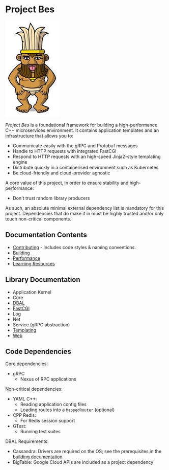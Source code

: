 Project Bes
===========
![Egyptian God Bes](docs/img/bes.jpeg "Egyptian God Bes")

_Project Bes_ is a foundational framework for building a high-performance C++ microservices environment. It contains
application templates and an infrastructure that allows you to:
* Communicate easily with the gRPC and Protobuf messages
* Handle to HTTP requests with integrated FastCGI
* Respond to HTTP requests with an high-speed Jinja2-style templating engine
* Distribute quickly in a containerised environment such as Kubernetes
* Be cloud-friendly and cloud-provider agnostic

A core value of this project, in order to ensure stability and high-performance:
* Don't trust random library producers

As such, an absolute minimal external dependency list is mandatory for this project. Dependencies that do make it in
must be highly trusted and/or only touch non-critical components. 

Documentation Contents
----------------------
* [Contributing](docs/Contributing.md) - Includes code styles & naming conventions.
* [Building](docs/Building.md)
* [Performance](docs/Performance.md)
* [Learning Resources](docs/Learning_Resources.md)

Library Documentation
---------------------
* Application Kernel
* Core
* [DBAL](docs/library/DBAL.md)
* [FastCGI](docs/library/FastCGI.md)
* Log
* Net
* Service (gRPC abstraction)
* [Templating](docs/library/Templating.md)
* [Web](docs/library/Web.md)

Code Dependencies
-----------------
Core dependencies:
* gRPC
  * Nexus of RPC applications

Non-critical dependencies:
* YAML C++:
  * Reading application config files
  * Loading routes into a `MappedRouter` (optional)
* CPP Redis:
  * For Redis session support
* GTest:
  * Running test suites

DBAL Requirements:
* Cassandra: Drivers are required on the OS; see the prerequisites in the [building documentation](docs/Building.md)
* BigTable: Google Cloud APIs are included as a project dependency
